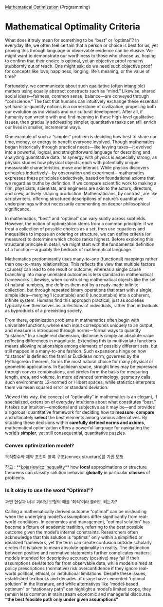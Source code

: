 [Mathematical Optimization](https://en.wikipedia.org/wiki/Mathematical_optimization#Optimization_problems) (Programming)
# Mathematical Optimality Criteria

What does it truly mean for something to be “best” or “optimal”? In everyday life, we often feel certain that a person or choice is best for us, yet proving this through language or observable evidence can be elusive. We might want to demonstrate our worthiness to those who choose us, hoping to confirm that their choice is optimal, yet an objective proof remains stubbornly out of reach. One might ask: do we need such objective proof for concepts like love, happiness, longing, life’s meaning, or the value of time?

Fortunately, we communicate about such qualitative (often intangible) matters using equally abstract constructs such as “mind.” Likewise, shared social ideas—fairness, common sense, balance—are conveyed through “conscience.” The fact that humans can intuitively exchange these essential yet hard-to-quantify notions is a cornerstone of civilization, propelling both our evolution as individuals and our cultural development. After all, if humanity can wrestle with and find meaning in these high-level qualitative issues, then gradually addressing simpler, quantitative tasks can still enrich our lives in smaller, incremental ways.

One example of such a “simpler” problem is deciding how best to share our time, money, or energy to benefit everyone involved. Though mathematics began historically through practical needs—like levying taxes—it evolved into a powerful, logical, and straightforward language for describing and analyzing quantitative data. Its synergy with physics is especially strong, as physics studies how physical objects, each with potentially unique measurable characteristics, move and interact. While physics discovers principles inductively—by observation and experiment—mathematics expresses these principles deductively, based on foundational axioms that we regard as truths by definition. If we compare scientific work to making a film, physicists, scientists, and engineers are akin to the actors, directors, and crew, actively shaping production. Mathematicians, by contrast, are like scriptwriters, offering structured descriptions of nature’s quantitative underpinnings without necessarily commenting on deeper philosophical significance.

In mathematics, “best” and “optimal” can vary subtly across subfields. However, the notion of optimization stems from a common principle: if we treat a collection of possible choices as a set, then use equations and inequalities to impose an ordering or structure, we can define criteria (or measures) to determine which choice ranks highest. Before exploring this structural principle in detail, we might start with the fundamental definition of a function—arguably the bedrock of mathematical language.

Mathematics predominantly uses many-to-one (functional) mappings rather than one-to-many relationships. This reflects the view that multiple factors (causes) can lead to one result or outcome, whereas a single cause branching into many unrelated outcomes is less standard in mathematical frameworks. Likewise, when constructing mathematical objects like the set of natural numbers, one defines them not by a ready-made infinite collection, but through repeated binary operations that start with a single, simple idea—merging 1 (countable) and 0 (uncountable) into a coherent, infinite system. Humans find this approach practical, just as societies typically see themselves as collections of individuals, rather than individuals as byproducts of a preexisting society.

From there, optimization problems in mathematics often begin with univariate functions, where each input corresponds uniquely to an output, and measure is introduced through norms—formal ways to quantify “distance.” In a single real dimension, distance is simply an absolute value reflecting differences in magnitude. Extending this to multivariate functions means allowing relationships among elements of possibly different sets, but still mapped in a many-to-one fashion. Such expansions hinge on how “distance” is defined: the familiar Euclidean norm, governed by the Pythagorean theorem, forms the most natural choice for many physical or geometric applications. In Euclidean space, straight lines may be expressed through convex combinations, and circles form the basis for measuring length, area, and volume. In more advanced terminology, geometry calls such environments L2-normed or Hilbert spaces, while statistics interprets them via mean squared error or standard deviation.

Viewed this way, the concept of “optimality” in mathematics is an elegant, if specialized, extension of everyday intuitions about what constitutes “best.” It takes our intuition—emotional and subjective as it may be—and provides a rigorous, quantitative framework for deciding how to **measure**, **compare**, and ultimately **select** the best elements among various alternatives. By situating these decisions within **carefully defined norms and axioms**, mathematical optimization offers a powerful language for navigating the world’s **simpler**, yet still consequential, quantitative puzzles.

### Convex optimization model?

목적함수와 제약 조건이 볼록 구조(convex structure)를 가진 모형

[참고](https://pubsonline.informs.org/doi/epdf/10.1287/opre.2021.0014) : [**Łojasiewicz inequality](https://en.wikipedia.org/wiki/%C5%81ojasiewicz_inequality)** how **local** approximations or structure theorems can classify solution behavior **globally** in particular **classes** of problems.

### Is it okay to use the word “Optimal”?

과연 현실과 너무 괴리된 모형의 해를 ‘최적’이라 불러도 되는가?

Calling a mathematically derived outcome “optimal” can be misleading when the underlying model’s assumptions differ significantly from real-world conditions. In economics and management, “optimal solution” has become a fixture of academic tradition, referring to the best possible outcome given the model’s internal constraints. Researchers often acknowledge that this solution is “optimal” only within a simplified or idealized framework, yet the term can create confusion outside scholarly circles if it is taken to mean absolute optimality in reality. The distinction between positive and normative statements further complicates matters: models intended for descriptive accuracy (positive) may fail if their assumptions deviate too far from observable data, while models aimed at policy prescriptions (normative) risk overconfidence if they ignore real-world political, ethical, or institutional limitations. Despite these issues, established textbooks and decades of usage have cemented “optimal solution” in the literature, and while alternatives like “model-based optimum” or “stationary path” can highlight a model’s limited scope, they remain less common in mainstream economic and managerial discourse. **“the best feasible path only under given assumptions”**